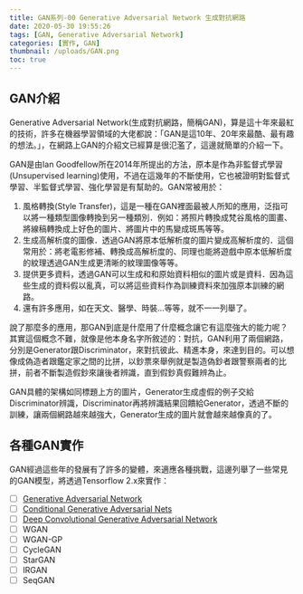 ```yaml
---
title: GAN系列-00 Generative Adversarial Network 生成對抗網路
date: 2020-05-30 19:55:26
tags: [GAN, Generative Adversarial Network]
categories: [實作, GAN]
thumbnail: /uploads/GAN.png
toc: true
---
```


## GAN介紹

Generative Adversarial Network(生成對抗網路，簡稱GAN)，算是這十年來最紅的技術，許多在機器學習領域的大佬都說：「GAN是這10年、20年來最酷、最有趣的想法。」，在網路上GAN的介紹文已經算是很氾濫了，這邊就簡單的介紹一下。

<!--more-->

GAN是由Ian Goodfellow所在2014年所提出的方法，原本是作為非監督式學習(Unsupervised learning)使用，不過在這幾年的不斷使用，它也被證明對監督式學習、半監督式學習、強化學習是有幫助的。GAN常被用於：

1. 風格轉換(Style Transfer)，這是一種在GAN裡面最被人所知的應用，泛指可以將一種類型圖像轉換到另一種類別．例如：將照片轉換成梵谷風格的圖畫、將線稿轉換成上好色的圖片、將圖片中的馬變成斑馬等等。
2. 生成高解析度的圖像．透過GAN將原本低解析度的圖片變成高解析度的．這個常用於：將老電影修補、轉換成高解析度的、同理也能將遊戲中原本低解析度的紋理透過GAN生成更清晰的紋理圖像等等。
3. 提供更多資料，透過GAN可以生成和和原始資料相似的圖片或是資料．因為這些生成的資料假以亂真，可以將這些資料作為訓練資料來加強原本訓練的網路。
4. 還有許多應用，如在天文、醫學、時裝...等等，就不一一列舉了。

說了那麼多的應用，那GAN到底是什麼用了什麼概念讓它有這麼強大的能力呢？其實這個概念不難，就像是他本身名字所敘述的：對抗，GAN利用了兩個網路，分別是Generator跟Discriminator，來對抗彼此、精進本身，來達到目的。可以想像成偽造者跟鑑定家之間的比拼，以鈔票來舉例就是製造偽鈔者跟警察兩者的比拼，前者不斷製造假鈔來讓後者辨識，直到假鈔真假難辨為止。

GAN具體的架構如同標題上方的圖片，Generator生成虛假的例子交給Discriminator辨識，Discriminator再將辨識結果回饋給Generator，透過不斷的訓練，讓兩個網路越來越強大，Generator生成的圖片就會越來越像真的了。

## 各種GAN實作

GAN經過這些年的發展有了許多的變體，來適應各種挑戰，這邊列舉了一些常見的GAN模型，將透過Tensorflow 2.x來實作：

- [ ] [Generative Adversarial Network](http://papers.nips.cc/paper/5423-generative-adversarial-nets)
- [ ] [Conditional Generative Adversarial Nets](https://arxiv.org/abs/1411.1784)
- [ ] [Deep Convolutional Generative Adversarial Network](https://arxiv.org/abs/1511.06434)
- [ ] WGAN
- [ ] WGAN-GP
- [ ] CycleGAN
- [ ] StarGAN
- [ ] IRGAN
- [ ] SeqGAN